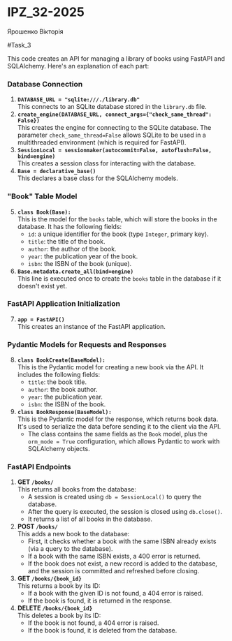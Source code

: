 # IPZ_32-2025
Ярошенко Вікторія

#Task_3

This code creates an API for managing a library of books using FastAPI and SQLAlchemy. Here's an explanation of each part:

### Database Connection
1. **`DATABASE_URL = "sqlite:///./library.db"`**  
   This connects to an SQLite database stored in the `library.db` file.
2. **`create_engine(DATABASE_URL, connect_args={"check_same_thread": False})`**  
   This creates the engine for connecting to the SQLite database. The parameter `check_same_thread=False` allows SQLite to be used in a multithreaded environment (which is required for FastAPI).
3. **`SessionLocal = sessionmaker(autocommit=False, autoflush=False, bind=engine)`**  
   This creates a session class for interacting with the database.
4. **`Base = declarative_base()`**  
   This declares a base class for the SQLAlchemy models.

### "Book" Table Model
5. **`class Book(Base):`**  
   This is the model for the `books` table, which will store the books in the database. It has the following fields:
   - `id`: a unique identifier for the book (type `Integer`, primary key).
   - `title`: the title of the book.
   - `author`: the author of the book.
   - `year`: the publication year of the book.
   - `isbn`: the ISBN of the book (unique).
6. **`Base.metadata.create_all(bind=engine)`**  
   This line is executed once to create the `books` table in the database if it doesn't exist yet.

### FastAPI Application Initialization
7. **`app = FastAPI()`**  
   This creates an instance of the FastAPI application.

### Pydantic Models for Requests and Responses
8. **`class BookCreate(BaseModel):`**  
   This is the Pydantic model for creating a new book via the API. It includes the following fields:
   - `title`: the book title.
   - `author`: the book author.
   - `year`: the publication year.
   - `isbn`: the ISBN of the book.
9. **`class BookResponse(BaseModel):`**  
   This is the Pydantic model for the response, which returns book data. It's used to serialize the data before sending it to the client via the API.
   - The class contains the same fields as the `Book` model, plus the `orm_mode = True` configuration, which allows Pydantic to work with SQLAlchemy objects.

### FastAPI Endpoints
1. **GET `/books/`**  
   This returns all books from the database:
   - A session is created using `db = SessionLocal()` to query the database.
   - After the query is executed, the session is closed using `db.close()`.
   - It returns a list of all books in the database.
2. **POST `/books/`**  
   This adds a new book to the database:
   - First, it checks whether a book with the same ISBN already exists (via a query to the database).
   - If a book with the same ISBN exists, a 400 error is returned.
   - If the book does not exist, a new record is added to the database, and the session is committed and refreshed before closing.
3. **GET `/books/{book_id}`**  
   This returns a book by its ID:
   - If a book with the given ID is not found, a 404 error is raised.
   - If the book is found, it is returned in the response.
4. **DELETE `/books/{book_id}`**  
   This deletes a book by its ID:
   - If the book is not found, a 404 error is raised.
   - If the book is found, it is deleted from the database.
